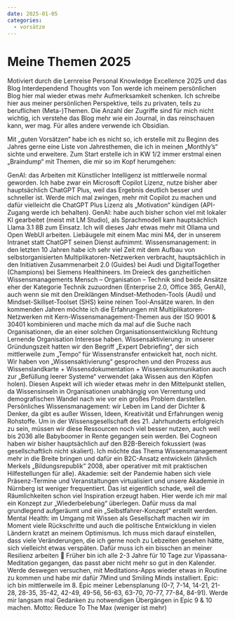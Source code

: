 ```yaml
---
date: 2025-01-05
categories:
  - vorsätze
---
```


# Meine Themen 2025

Motiviert durch die Lernreise Personal Knowledge Excellence 2025 und das Blog Interdependend Thoughts von Ton werde ich meinem persönlichen Blog hier mal wieder etwas mehr Aufmerksamkeit schenken. Ich schreibe hier aus meiner persönlichen Perspektive, teils zu privaten, teils zu beruflichen (Meta-)Themen. Die Anzahl der Zugriffe sind für mich nicht wichtig, ich verstehe das Blog mehr wie ein Journal, in das reinschauen kann, wer mag. Für alles andere verwende ich Obsidian.

Mit „guten Vorsätzen“ habe ich es nicht so, ich erstelle mit zu Beginn des Jahres gerne eine Liste von Jahresthemen, die ich in meinen „Monthly’s“ sichte und erweitere. Zum Start erstelle ich in KW 1/2 immer erstmal einen „Braindump“ mit Themen, die mir so im Kopf herumgehen:

GenAI: das Arbeiten mit Künstlicher Intelligenz ist mittlerweile normal geworden. Ich habe zwar ein Microsoft Copilot Lizenz, nutze bisher aber hauptsächlich ChatGPT Plus, weil das Ergebnis deutlich besser und schneller ist. Werde mich mal zwingen, mehr mit Copilot zu machen und dafür vielleicht die ChatGPT Plus Lizenz als „Motivation“ kündigen (API-Zugang werde ich behalten).
GenAI: habe auch bisher schon viel mit lokaler KI gearbeitet (meist mit LM Studio), als Sprachmodell kam hauptsächlich Llama 3.1 8B zum Einsatz. Ich will dieses Jahr etwas mehr mit Ollama und Open WebUI arbeiten. Liebäugele mit einem Mac mini M4, der in unserem Intranet statt ChatGPT seinen Dienst aufnimmt.
Wissensmanagement: in den letzten 10 Jahren habe ich sehr viel Zeit mit dem Aufbau von selbstorganisierten Multiplikatoren-Netzwerken verbracht, hauptsächlich in den Initiativen Zusammenarbeit 2.0 (Guides) bei Audi und DigitalTogether (Champions) bei Siemens Healthineers. Im Dreieck des ganzheitlichen Wissensmanagements Mensch – Organisation – Technik sind beide Ansätze eher der Kategorie Technik zuzuordnen (Enterprise 2.0, Office 365, GenAI), auch wenn sie mit den Dreiklängen Mindset-Methoden-Tools (Audi) und Mindset-Skillset-Toolset (SHS) keine reinen Tool-Ansätze waren. In den kommenden Jahren möchte ich die Erfahrungen mit Multiplikatoren-Netzwerken mit Kern-Wissensmanagement-Themen aus der ISO 9001 & 30401 kombinieren und mache mich da mal auf die Suche nach Organisationen, die an einer solchen Organisationsentwicklung Richtung Lernende Organisation Interesse haben.
Wissensaktivierung: in unserer Gründungszeit hatten wir den Begriff „Expert Debriefing“, der sich mittlerweile zum „Tempo“ für Wissenstransfer entwickelt hat, noch nicht. Wir haben von „Wissensaktivierung“ gesprochen und den Prozess aus Wissenslandkarte + Wissensdokumentation + Wissenskommunikation auch zur „Befüllung leerer Systeme“ verwendet (aka Wissen aus den Köpfen holen). Diesen Aspekt will ich wieder etwas mehr in den Mittelpunkt stellen, da Wissensinseln in Organisationen unabhängig von Verrentung und demografischen Wandel nach wie vor ein großes Problem darstellen.
Persönliches Wissensmanagement: wir Leben im Land der Dichter & Denker, da gibt es außer Wissen, Ideen, Kreativität und Erfahrungen wenig Rohstoffe. Um in der Wissensgesellschaft des 21. Jahrhunderts erfolgreich zu sein, müssen wir diese Ressourcen noch viel besser nutzen, auch weil bis 2036 alle Babyboomer in Rente gegangen sein werden. Bei Cogneon haben wir bisher hauptsächlich auf den B2B-Bereich fokussiert (was gesellschaftlich nicht skaliert). Ich möchte das Thema Wissensmanagement mehr in die Breite bringen und dafür ein B2C-Ansatz entwickeln (ähnlich Merkels „Bildungsrepublik“ 2008, aber operativer mit mit praktischen Hilfestellungen für alle).
Akademie: seit der Pandemie haben sich viele Präsenz-Termine und Veranstaltungen virtualisiert und unsere Akademie in Nürnberg ist weniger frequentiert. Das ist eigentlich schade, weil die Räumlichkeiten schon viel Inspiration erzeugt haben. Hier werde ich mir mal ein Konzept zur „Wiederbelebung“ überlegen. Dafür muss da mal grundlegend aufgeräumt und ein „Selbstfahrer-Konzept“ erstellt werden.
Mental Health: im Umgang mit Wissen als Gesellschaft machen wir im Moment viele Rückschritte und auch die politische Entwicklung in vielen Ländern kratzt an meinem Optimismus. Ich muss mich darauf einstellen, dass viele Veränderungen, die ich gerne noch zu Lebzeiten gesehen hätte, sich vielleicht etwas verspäten. Dafür muss ich ein bisschen an meiner Resilienz arbeiten 🙂 Früher bin ich alle 2-3 Jahre für 10 Tage zur Vipassana-Meditation gegangen, das passt aber nicht mehr so gut in den Kalender. Werde deswegen versuchen, mit Meditations-Apps wieder etwas in Routine zu kommen und habe mir dafür 7Mind und Smiling Minds installiert.
Epic: ich bin mittlerweile im 8. Epic meiner Lebensplanung (0-7, 7-14, 14-21, 21-28, 28-35, 35-42, 42-49, 49-56, 56-63, 63-70, 70-77, 77-84, 84-91). Werde mir langsam mal Gedanken zu notwendigen Übergängen in Epic 9 & 10 machen.
Motto: Reduce To The Max (weniger ist mehr)